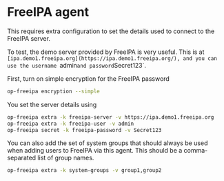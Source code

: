 # FreeIPA agent

This requires extra configuration to set the details used to connect
to the FreeIPA server.

To test, the demo server provided by FreeIPA is very useful.
This is at `[ipa.demo1.freeipa.org](https://ipa.demo1.freeipa.org/),
and you can use the username `admin` and password `Secret123`.

First, turn on simple encryption for the FreeIPA password

```bash
op-freeipa encryption --simple
```

You set the server details using

```bash
op-freeipa extra -k freeipa-server -v https://ipa.demo1.freeipa.org
op-freeipa extra -k freeipa-user -v admin
op-freeipa secret -k freeipa-password -v Secret123
```

You can also add the set of system groups that should always be used
when adding users to FreeIPA via this agent. This should be a
comma-separated list of group names.

```bash
op-freeipa extra -k system-groups -v group1,group2
```
